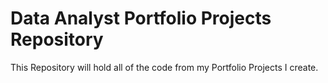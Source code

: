 # Data Analyst Portfolio Projects Repository

This Repository will hold all of the code from my Portfolio Projects I create.
